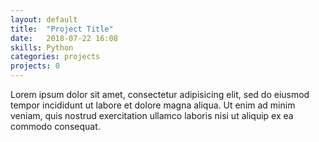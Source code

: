 ```yaml
---
layout: default
title:  "Project Title"
date:   2018-07-22 16:08
skills: Python
categories: projects
projects: 0
---
```

Lorem ipsum dolor sit amet, consectetur adipisicing elit, sed do eiusmod tempor incididunt ut labore et dolore magna aliqua. Ut enim ad minim veniam, quis nostrud exercitation ullamco laboris nisi ut aliquip ex ea commodo consequat.